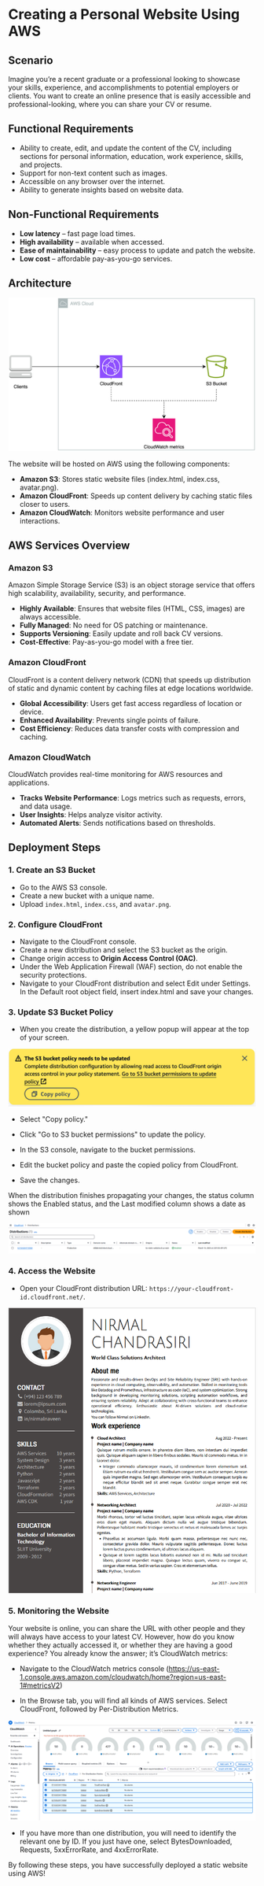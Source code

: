 # Creating a Personal Website Using AWS

## Scenario

Imagine you’re a recent graduate or a professional looking to showcase your skills, experience, and accomplishments to potential employers or clients. You want to create an online presence that is easily accessible and professional-looking, where you can share your CV or resume.

## Functional Requirements

- Ability to create, edit, and update the content of the CV, including sections for personal information, education, work experience, skills, and projects.
- Support for non-text content such as images.
- Accessible on any browser over the internet.
- Ability to generate insights based on website data.

## Non-Functional Requirements

- **Low latency** – fast page load times.
- **High availability** – available when accessed.
- **Ease of maintainability** – easy process to update and patch the website.
- **Low cost** – affordable pay-as-you-go services.

## Architecture

![Architecture Diagram](./readme-docs/architecture.png)

The website will be hosted on AWS using the following components:

- **Amazon S3**: Stores static website files (index.html, index.css, avatar.png).
- **Amazon CloudFront**: Speeds up content delivery by caching static files closer to users.
- **Amazon CloudWatch**: Monitors website performance and user interactions.

## AWS Services Overview

### Amazon S3

Amazon Simple Storage Service (S3) is an object storage service that offers high scalability, availability, security, and performance.

- **Highly Available**: Ensures that website files (HTML, CSS, images) are always accessible.
- **Fully Managed**: No need for OS patching or maintenance.
- **Supports Versioning**: Easily update and roll back CV versions.
- **Cost-Effective**: Pay-as-you-go model with a free tier.

### Amazon CloudFront

CloudFront is a content delivery network (CDN) that speeds up distribution of static and dynamic content by caching files at edge locations worldwide.

- **Global Accessibility**: Users get fast access regardless of location or device.
- **Enhanced Availability**: Prevents single points of failure.
- **Cost Efficiency**: Reduces data transfer costs with compression and caching.

### Amazon CloudWatch

CloudWatch provides real-time monitoring for AWS resources and applications.

- **Tracks Website Performance**: Logs metrics such as requests, errors, and data usage.
- **User Insights**: Helps analyze visitor activity.
- **Automated Alerts**: Sends notifications based on thresholds.

## Deployment Steps

### 1. Create an S3 Bucket

- Go to the AWS S3 console.
- Create a new bucket with a unique name.
- Upload `index.html`, `index.css`, and `avatar.png`.

### 2. Configure CloudFront

- Navigate to the CloudFront console.
- Create a new distribution and select the S3 bucket as the origin.
- Change origin access to **Origin Access Control (OAC)**.
- Under the Web Application Firewall (WAF) section, do not enable the security protections.
- Navigate to your CloudFront distribution and select Edit under Settings. In the Default root object field, insert index.html and save your changes.

### 3. Update S3 Bucket Policy

- When you create the distribution, a yellow popup will appear at the top of your screen.

![S3 Bucket Policy Popup](./readme-docs/popup.png)

- Select "Copy policy."

- Click "Go to S3 bucket permissions" to update the policy.

- In the S3 console, navigate to the bucket permissions.

- Edit the bucket policy and paste the copied policy from CloudFront.

- Save the changes.

When the distribution finishes propagating your changes, the status column shows the Enabled status, and the Last modified column shows a date as shown

![Cloudfront](./readme-docs/distribution-complete.png)

### 4. Access the Website

- Open your CloudFront distribution URL: `https://your-cloudfront-id.cloudfront.net/`.

![Browser Visualization](./readme-docs/index.png)

### 5. Monitoring the Website

Your website is online, you can share the URL with other people and they will always have access to your latest CV. However, how do you know whether they actually accessed it, or whether they are having a good experience?
You already know the answer; it’s CloudWatch metrics:

- Navigate to the CloudWatch metrics console (https://us-east-1.console.aws.amazon.com/cloudwatch/home?region=us-east-1#metricsV2)

- In the Browse tab, you will find all kinds of AWS services. Select CloudFront, followed by Per-Distribution Metrics.

![CloudWatch](./readme-docs/cloudwatch.png)

- If you have more than one distribution, you will need to identify the relevant one by ID. If you just have one, select BytesDownloaded, Requests, 5xxErrorRate, and 4xxErrorRate.





By following these steps, you have successfully deployed a static website using AWS!
